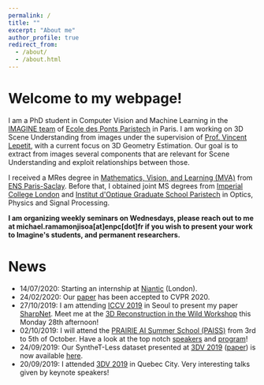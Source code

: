 ```yaml
---
permalink: /
title: ""
excerpt: "About me"
author_profile: true
redirect_from: 
  - /about/
  - /about.html
---
```


Welcome to my webpage!
======

I am a PhD student in Computer Vision and Machine Learning in the [IMAGINE team](http://imagine.enpc.fr/) of [Ecole des Ponts Paristech](http://www.enpc.fr/) in Paris. I am working on 3D Scene Understanding from images under the supervision of [Prof. Vincent Lepetit](http://imagine.enpc.fr/~lepetitv/), with a current focus on 3D Geometry Estimation. Our goal is to extract from images several components that are relevant for Scene Understanding and exploit relationships between those. 

I received a MRes degree in [Mathematics, Vision, and Learning (MVA)](http://math.ens-paris-saclay.fr/version-francaise/formations/master-mva/) from [ENS Paris-Saclay](http://ens-paris-saclay.fr/). Before that, I obtained joint MS degrees from [Imperial College London](https://www.imperial.ac.uk/) and [Institut d'Optique Graduate School Paristech](https://www.institutoptique.fr/) in Optics, Physics and Signal Processing. 

**I am organizing weekly seminars on Wednesdays, please reach out to me at michael.ramamonjisoa[at]enpc[dot]fr if you wish to present your work to Imagine's students, and permanent researchers.**

News
======
- 14/07/2020: Starting an internship at [Niantic](https://research.nianticlabs.com/) (London).
- 24/02/2020: Our [paper](https://michaelramamonjisoa.github.io/projects/DisplacementFields) has been accepted to CVPR 2020.
- 27/10/2019: I am attending [ICCV 2019](http://iccv2019.thecvf.com/) in Seoul to present my paper [SharpNet](https://arxiv.org/pdf/1905.08598). Meet me at the [3D Reconstruction in the Wild Workshop](http://3drw2019.dgcv.nii.ac.jp/) this Monday 28th afternoon!
- 02/10/2019: I will attend the [PRAIRIE AI Summer School (PAISS)](https://project.inria.fr/paiss/) from 3rd to 5th of October. Have a look at the top notch [speakers](https://project.inria.fr/paiss/speakers/) and [program](https://project.inria.fr/paiss/program/)!
- 24/09/2019: Our SyntheT-Less dataset presented at [3DV 2019](http://3dv19.gel.ulaval.ca/) ([paper](https://arxiv.org/pdf/1908.07640.pdf)) is now available [here](https://github.com/MichaelRamamonjisoa/SyntheT-Less).
- 20/09/2019: I attended [3DV 2019](http://3dv19.gel.ulaval.ca/) in Quebec City. Very interesting talks given by keynote speakers!

